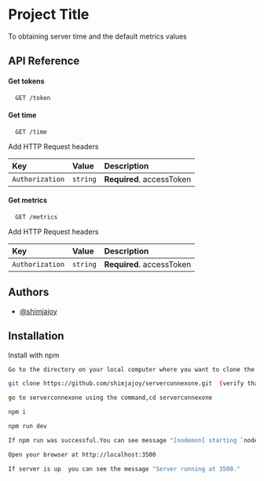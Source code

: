 
# Project Title

To obtaining server time and the default metrics values
## API Reference

#### Get tokens

```http
  GET /token
```
#### Get time

```http
  GET /time
```
Add HTTP Request headers

| Key | Value     | Description                |
| :-------- | :------- | :------------------------- |
| `Authorization` | `string` | **Required**. accessToken |

#### Get metrics

```http
  GET /metrics
```
Add HTTP Request headers

| Key | Value     | Description                |
| :-------- | :------- | :------------------------- |
| `Authorization` | `string` | **Required**. accessToken |




## Authors

- [@shimjajoy](https://www.github.com/shimjajoy)


## Installation

Install with npm

```bash
Go to the directory on your local computer where you want to clone the repository.

git clone https://github.com/shimjajoy/serverconnexone.git  (verify that git is already installed on your system, if not please download and install depenig on your os).

go to serverconnexone using the command,cd serverconnexone 

npm i

npm run dev

If npm run was successful.You can see message "[nodemon] starting `node server.js` ".

Open your browser at http://localhost:3500 

If server is up  you can see the message "Server running at 3500."
```
    
